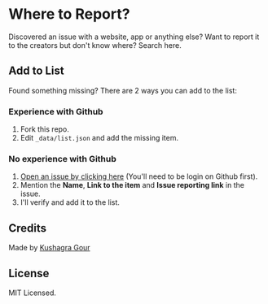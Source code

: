 # Where to Report?

Discovered an issue with a website, app or anything else? Want to report it to the creators but don't know where? Search here.

## Add to List

Found something missing? There are 2 ways you can add to the list:

### Experience with Github
1. Fork this repo.
2. Edit `_data/list.json` and add the missing item.

### No experience with Github
1. [Open an issue by clicking here]() (You'll need to be login on Github first).
2. Mention the **Name**, **Link to the item** and **Issue reporting link** in the issue.
3. I'll verify and add it to the list.


## Credits

Made by [Kushagra Gour](https://twitter.com/chinchang457)

## License

MIT Licensed.
